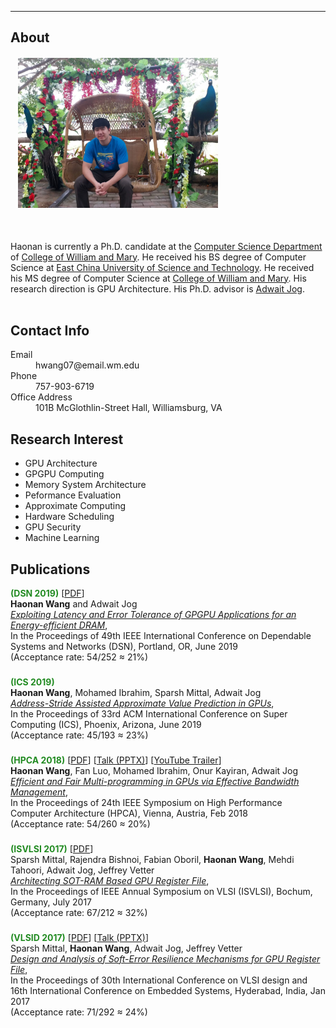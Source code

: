 * * *
## About
<div id="container2">
<div class="box1">
<h6>&nbsp;&nbsp;&nbsp;<img src="docs/icon_1.jpg" height="240" width="320"/></h6>
</div>
<div class="box2">
<br>
Haonan is currently a Ph.D. candidate at the <a href="http://www.wm.edu/as/computerscience/?svr=web">Computer Science Department</a> of <a href="http://www.wm.edu/">College of William and Mary</a>. He received his BS degree of Computer Science at <a href="http://www.ecust.edu.cn/_t41/main.htm">East China University of Science and Technology</a>. He received his MS degree of Computer Science at <a href="http://www.wm.edu/">College of William and Mary</a>. His research direction is GPU Architecture. His Ph.D. advisor is <a href="http://adwaitjog.github.io">Adwait Jog</a>.
</div>
</div>
<br>

## Contact Info
<dl>
<dt>Email</dt>
<dd>hwang07@email.wm.edu</dd>
<dt>Phone</dt>
<dd>757-903-6719</dd>
<dt>Office Address</dt>
<dd>101B McGlothlin-Street Hall, Williamsburg, VA</dd>
</dl>

## Research Interest
- GPU Architecture
- GPGPU Computing
- Memory System Architecture
- Peformance Evaluation
- Approximate Computing
- Hardware Scheduling
- GPU Security
- Machine Learning

## Publications
<p><b><span style="color: forestgreen">(DSN 2019)</span></b> 
[<a href="http://adwaitjog.github.io/docs/pdf/lmc-dsn19.pdf" target=&ldquo;blank&rdquo;>PDF</a>] <br />
<strong>Haonan Wang</strong> and Adwait Jog <br />
<a href="http://adwaitjog.github.io/docs/pdf/lmc-dsn19.pdf" target=&ldquo;blank&rdquo;><i>Exploiting Latency and Error Tolerance of GPGPU Applications for an Energy-efficient DRAM</i></a>, <br />
In the Proceedings of 49th IEEE International Conference on Dependable Systems and Networks
(DSN), Portland, OR, June 2019 <br />
(Acceptance rate: 54/252 ≈ 21%) <br /></p>
<h3></h3>
<p><b><span style="color: forestgreen">(ICS 2019)</span></b> <br />
<strong>Haonan Wang</strong>, Mohamed Ibrahim, Sparsh Mittal, Adwait Jog <br />
<a href="http://adwaitjog.github.io/coming.html" target=&ldquo;blank&rdquo;><i>Address-Stride Assisted Approximate Value Prediction in GPUs</i></a>, <br />
In the Proceedings of 33rd ACM International Conference on Super Computing (ICS), 
Phoenix, Arizona, June 2019 <br />
(Acceptance rate: 45/193 ≈ 23%) <br /></p>
<h3></h3>
<p><b><span style="color: forestgreen">(HPCA 2018)</span></b>
[<a href="http://adwaitjog.github.io/docs/pdf/pbs-hpca18.pdf" target=&ldquo;blank&rdquo;>PDF</a>]
[<a href="http://adwaitjog.github.io/docs/pptx/pbs-hpca18.pptx" target=&ldquo;blank&rdquo;>Talk (PPTX)</a>] 
[<a href="https://youtu.be/lz6jioFjD6k" target=&ldquo;blank&rdquo;>YouTube Trailer</a>] <br />
<strong>Haonan Wang</strong>, Fan Luo, Mohamed Ibrahim, Onur Kayiran, Adwait Jog <br />
<a href="http://adwaitjog.github.io/docs/pdf/pbs-hpca18.pdf" target=&ldquo;blank&rdquo;><i>Efficient and Fair Multi-programming in GPUs via Effective Bandwidth Management</i></a>, <br />
In the Proceedings of 24th IEEE Symposium on High Performance Computer Architecture (HPCA), Vienna, Austria, Feb 2018  <br /> 
(Acceptance rate: 54/260 ≈ 20%) <br /></p>
<h3></h3>
<p><b><span style="color: forestgreen">(ISVLSI 2017)</span></b>
[<a href="docs/pdf/sotram-isvlsi17.pdf" target=&ldquo;blank&rdquo;>PDF</a>] <br />
Sparsh Mittal, Rajendra Bishnoi, Fabian Oboril, <strong>Haonan Wang</strong>, Mehdi Tahoori, Adwait Jog, Jeffrey Vetter <br />
<a href="docs/pdf/sotram-isvlsi17.pdf" target=&ldquo;blank&rdquo;><i>Architecting SOT-RAM Based GPU Register File</i></a>, <br />
In the Proceedings of IEEE Annual Symposium on VLSI (ISVLSI), Bochum, Germany, July 2017 <br />
(Acceptance rate: 67/212 ≈ 32%) <br /></p>
<h3></h3>
<p><b><span style="color: forestgreen">(VLSID 2017)</span></b>
[<a href="http://adwaitjog.github.io/docs/pdf/GPU-SE-VLSID-2017.pdf">PDF</a>]
[<a href="http://adwaitjog.github.io/docs/pptx/GPU-SE-VLSID-2017.pptx">Talk (PPTX)</a>] <br />
Sparsh Mittal, <strong>Haonan Wang</strong>, Adwait Jog, Jeffrey Vetter <br />
<a href="http://adwaitjog.github.io/docs/pdf/GPU-SE-VLSID-2017.pdf"><i>Design and Analysis of Soft-Error Resilience Mechanisms for GPU Register File</i></a>, <br />
In the Proceedings of 30th International Conference on VLSI design and 16th International Conference on Embedded Systems, 
Hyderabad, India, Jan 2017 <br />
(Acceptance rate: 71/292 ≈ 24%) <br /></p>
<h3></h3>
